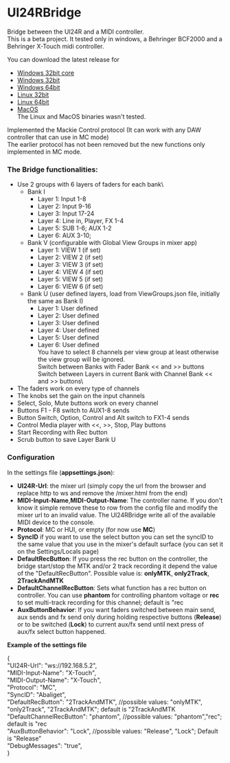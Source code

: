 # UI24RBridge
Bridge between the UI24R and a MIDI controller.\
This is a beta project. It tested only in windows, a Behringer BCF2000 and a Behringer X-Touch midi controller.

You can download the latest release for
- [Windows 32bit core](https://github.com/MatthewInch/UI24RBridge/blob/master/UI24RBridgeTest/Publish/win-x86-core.rar)
- [Windows 32bit](https://github.com/MatthewInch/UI24RBridge/blob/master/UI24RBridgeTest/Publish/win-x86.rar)
- [Windows 64bit](https://github.com/MatthewInch/UI24RBridge/blob/master/UI24RBridgeTest/Publish/win-x64.rar)
- [Linux 32bit](https://github.com/MatthewInch/UI24RBridge/blob/master/UI24RBridgeTest/Publish/linux-x86.rar)
- [Linux 64bit](https://github.com/MatthewInch/UI24RBridge/blob/master/UI24RBridgeTest/Publish/linux-x64.rar)
- [MacOS](https://github.com/MatthewInch/UI24RBridge/blob/master/UI24RBridgeTest/Publish/MacOS.rar)\
 The Linux and MacOS binaries wasn't tested.

Implemented the Mackie Control protocol (It can work with any DAW controller that can use in MC mode)\
The earlier protocol has not been removed but the new functions only implemented in MC mode.



### The Bridge functionalities:
 - Use 2 groups with 6 layers of faders for each bank\
	- Bank I
		- Layer 1: Input 1-8
		- Layer 2: Input 9-16
		- Layer 3: Input 17-24
		- Layer 4: Line in, Player, FX 1-4
		- Layer 5: SUB 1-6; AUX 1-2
		- Layer 6: AUX 3-10;
	- Bank V (configurable with Global View Groups in mixer app)
		- Layer 1: VIEW 1 (if set)
		- Layer 2: VIEW 2 (if set)
		- Layer 3: VIEW 3 (if set)
		- Layer 4: VIEW 4 (if set)
		- Layer 5: VIEW 5 (if set)
		- Layer 6: VIEW 6 (if set)
	- Bank U (user defined layers, load from ViewGroups.json file, initially the same as Bank I)
		- Layer 1: User defined
		- Layer 2: User defined
		- Layer 3: User defined
		- Layer 4: User defined
		- Layer 5: User defined
		- Layer 6: User defined \
You have to select 8 channels per view group at least otherwise the view group will be ignored.\
Switch between Banks with Fader Bank << and >> buttons\
Switch between Layers in current Bank with Channel Bank << and >> buttons\
 - The faders work on every type of channels
 - The knobs set the gain on the input channels
 - Select, Solo, Mute buttons work on every channel
 - Buttons F1 - F8 switch to AUX1-8 sends
 - Button Switch, Option, Control and Alt switch to FX1-4 sends
 - Control Media player with <<, >>, Stop, Play buttons
 - Start Recording with Rec button
 - Scrub button to save Layer Bank U




### Configuration
In the settings file (**appsettings.json**):
- **UI24R-Url**: the mixer url (simply copy the url from the browser and replace http to ws and remove the /mixer.html from the end)
- **MIDI-Input-Name**,**MIDI-Output-Name**: The controller name. If you don't know it simple remove these to row from the config file and modify the mixer url to an invalid value. The UI24RBridge write all of the available MIDI device to the console.
- **Protocol**: MC or HUI, or empty (for now use **MC**)
- **SyncID** if you want to use the select button you can set the syncID to the same value that you use in the mixer's default surface (you can set it on the Settings/Locals page)
 - **DefaultRecButton**: If you press the rec button on the controller, the bridge start/stop the MTK and/or 2 track recording it depend the value of the "DefaultRecButton". Possible value is: **onlyMTK**, **only2Track**, **2TrackAndMTK**
 - **DefaultChannelRecButton**: Sets what function has a rec button on controller. You can use **phantom** for controlling phantom voltage or **rec** to set multi-track recording for this channel; default is "rec
 - **AuxButtonBehavior**: If you want faders switched between main send, aux sends and fx send only during holding respective buttons (**Release**) or to be switched (**Lock**) to current aux/fx send until next press of aux/fx select button happened.


**Example of the settings file**

{\
    "UI24R-Url": "ws://192.168.5.2",\
    "MIDI-Input-Name": "X-Touch",\
    "MIDI-Output-Name": "X-Touch",\
    "Protocol": "MC",\
    "SyncID": "Abaliget",\
    "DefaultRecButton": "2TrackAndMTK", //possible values: "onlyMTK", "only2Track", "2TrackAndMTK"; default is "2TrackAndMTK\
    "DefaultChannelRecButton": "phantom", //possible values: "phantom","rec"; default is "rec\
    "AuxButtonBehavior": "Lock", //possible values: "Release", "Lock"; Default is "Release"\
    "DebugMessages": "true",\
}
